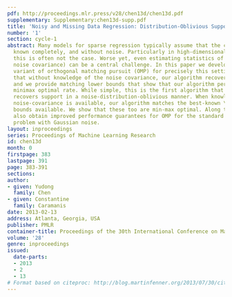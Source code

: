 ```yaml
---
pdf: http://proceedings.mlr.press/v28/chen13d/chen13d.pdf
supplementary: Supplementary:chen13d-supp.pdf
title: 'Noisy and Missing Data Regression: Distribution-Oblivious Support Recovery'
number: '1'
section: cycle-1
abstract: Many models for sparse regression typically assume that the covariates are
  known completely, and without noise. Particularly in high-dimensional applications,
  this is often not the case. Worse yet, even estimating statistics of the noise (the
  noise covariance) can be a central challenge. In this paper we develop a simple
  variant of orthogonal matching pursuit (OMP) for precisely this setting. We show
  that without knowledge of the noise covariance, our algorithm recovers the support,
  and we provide matching lower bounds that show that our algorithm performs at the
  minimax optimal rate. While simple, this is the first algorithm that (provably)
  recovers support in a noise-distribution-oblivious manner. When knowledge of the
  noise-covariance is available, our algorithm matches the best-known \ell^2-recovery
  bounds available. We show that these too are min-max optimal. Along the way, we
  also obtain improved performance guarantees for OMP for the standard sparse regression
  problem with Gaussian noise.
layout: inproceedings
series: Proceedings of Machine Learning Research
id: chen13d
month: 0
firstpage: 383
lastpage: 391
page: 383-391
sections: 
author:
- given: Yudong
  family: Chen
- given: Constantine
  family: Caramanis
date: 2013-02-13
address: Atlanta, Georgia, USA
publisher: PMLR
container-title: Proceedings of the 30th International Conference on Machine Learning
volume: '28'
genre: inproceedings
issued:
  date-parts:
  - 2013
  - 2
  - 13
# Format based on citeproc: http://blog.martinfenner.org/2013/07/30/citeproc-yaml-for-bibliographies/
---
```

